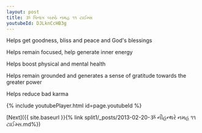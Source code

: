 ```yaml
---
layout: post
title: ૐ પિનાક બરુઠે નમહ ૧૧ ટાઈમ્સ
youtubeId: DJLknCcHB3g
---
```

 
 
Helps get goodness, bliss and peace and God's blessings
 
Helps remain focused, help generate inner energy 
 
Helps boost physical and mental health 
 
Helps remain grounded and generates a sense of gratitude towards the greater power 
 
Helps reduce bad karma
 
 
 
 


{% include youtubePlayer.html id=page.youtubeId %}
 
[Next]({{ site.baseurl }}{% link  split1/_posts/2013-02-20-ૐ નીહન્થરે નમહ ૧૧ ટાઈમ્સ.md%})
 
